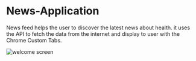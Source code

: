 # News-Application
News feed helps the user to discover the latest news about health. it uses the  API to fetch the data from the internet and display to user with the Chrome Custom Tabs.

![welcome screen](https://user-images.githubusercontent.com/90903356/139647137-c1b4db80-de56-4129-8c77-c216ee9d2faa.jpeg)
